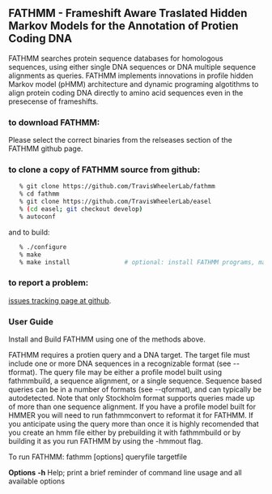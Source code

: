 ## FATHMM - Frameshift Aware Traslated Hidden Markov Models for the Annotation of Protien Coding DNA

FATHMM searches protein sequence databases for
homologous sequences, using either single DNA sequences or DNA 
multiple sequence alignments as queries. FATHMM implements 
innovations in profile hidden Markov model (pHMM) architecture 
and dynamic programing algotithms to align protein coding DNA 
directly to amino acid sequences even in the presecense of 
frameshifts.

### to download FATHMM:
Please select the correct binaries from the relseases section of 
the FATHMM github page.

### to clone a copy of FATHMM source from github:

```bash
   % git clone https://github.com/TravisWheelerLab/fathmm
   % cd fathmm
   % git clone https://github.com/TravisWheelerLab/easel
   % (cd easel; git checkout develop)
   % autoconf
```

and to build:

```bash
   % ./configure
   % make
   % make install               # optional: install FATHMM programs, man pages
```

### to report a problem:
[issues tracking page at github](https://github.com/TravisWheelerLab/fathmm/issues).

### User Guide

Install and Build FATHMM using one of the methods above.

FATHMM requires a protien query and a DNA target.  The target file must include one or more DNA sequences in a recognizable format (see --tformat). The query file may be either a profile model built using fathmmbuild, a sequence alignment, or a single sequence. Sequence based queries can be in a number
of formats (see --qformat), and can typically be autodetected. Note that only Stockholm format supports queries made up of more than one sequence alignment. If you have a profile model built for HMMER you will need to run fathmmconvert to reformat it for FATHMM. If you anticipate using the query more than once it is highly recomended that you create an hmm file either by prebuilding it with fathmmbuild or by building it as you run FATHMM by using the -hmmout flag. 

To run FATHMM: 
fathmm [options] queryfile targetfile

**Options** 
         **-h**   Help; print a brief reminder of command line usage and all
                  available options

